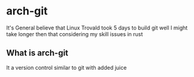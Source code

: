 # arch-git


It's General believe that Linux Trovald took 5 days to build git 
well I might take longer then that considering my skill issues in rust 

## What is arch-git 

It a version control similar to git with added juice 

